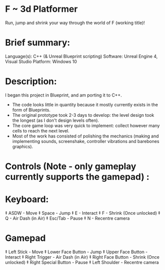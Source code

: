 # F ~ 3d Platformer
 
 Run, jump and shrink your way through the world of F (working title)!


# Brief summary:
 
 Language(s):  C++ (& Unreal Blueprint scripting)
 Software:     Unreal Engine 4, Visual Studio
 Platform:     Windows 10
 

# Description:

I began this project in Blueprint, and am porting it to C++. 

+ The code looks little in quantity because it mostly currently exists in the form of Blueprints. 
+ The original prototype took 2-3 days to develop: the level design took the longest (as I don't design levels often).
+ The core game loop was very quick to implement: collect however many cells to reach the next level.
+ Most of the work has consisted of polishing the mechanics (making and implementing sounds, screenshake, 
  controller vibrations and barebones graphics).


# Controls (Note - only gameplay currently supports the gamepad) :
 
 # Keyboard:

  ‡ ASDW                - Move
  ‡ Space               - Jump
  ‡ E                   - Interact
  ‡ F                   - Shrink (Once unlocked)
  ‡ Q                   - Air Dash (in Air)
  ‡ Esc/Tab             - Pause
  ‡ N                   - Recentre camera   

 # Gamepad

 ‡ Left Stick           - Move
 ‡ Lower Face Button    - Jump
 ‡ Upper Face Button    - Interact
 ‡ Right Trigger        - Air Dash (in Air)
 ‡ Right Face Button    - Shrink (Once unlocked)
 ‡ Right Special Button - Pause
 ‡ Left Shoulder        - Recentre camera 


